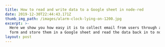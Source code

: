 ```yaml
---
title: How to read and write data to a Google sheet in node-red
date: 2019-12-30T22:44:43.171Z
thumb_img_path: /images/alarm-clock-lying-on-1200.jpg
excerpt: >-
  Here we show you how easy it is to collect email from users through a submit
  form and store them in a Google sheet and read the data back in to node-red.
layout: post
---
```



